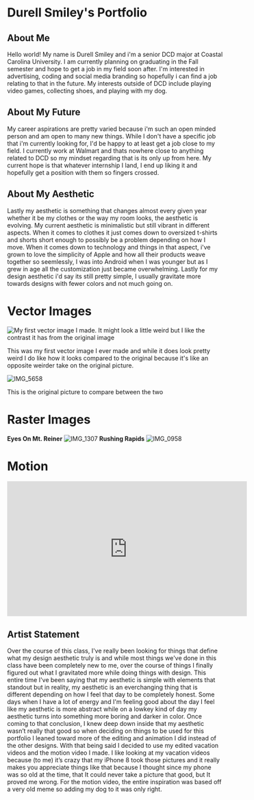 # Durell Smiley's Portfolio

## About Me 

Hello world! My name is Durell Smiley and i'm a senior DCD major at Coastal Carolina University. I am currently planning on graduating in the Fall semester and hope to get a job in my field soon after. I'm interested in advertising, coding and social media branding so hopefully i can find a job relating to that in the future. My interests outside of DCD include playing video games, collecting shoes, and playing with my dog.

## About My Future

My career aspirations are pretty varied because i'm such an open minded person and am open to many new things. While I don't have a specific job that i'm currently looking for, I'd be happy to at least get a job close to my field. I currently work at Walmart and thats nowhere close to anything related to DCD so my mindset regarding that is its only up from here. My current hope is that whatever internship I land, I end up liking it and hopefully get a position with them so fingers crossed.

## About My Aesthetic

Lastly my aesthetic is something that changes almost every given year whether it be my clothes or the way my room looks, the aesthetic is evolving. My current aesthetic is minimalistic but still vibrant in different aspects. When it comes to clothes it just comes down to oversized t-shirts and shorts short enough to possibly be a problem depending on how I move. When it comes down to technology and things in that aspect, i've grown to love the simplicity of Apple and how all their products weave together so seemlessly, I was into Android when I was younger but as I grew in age all the customization just became overwhelming. Lastly for my design aesthetic i'd say its still pretty simple, I usually gravitate more towards designs with fewer colors and not much going on.

# Vector Images
![My first vector image I made. It might look a little weird but I like the contrast it has from the original image](https://user-images.githubusercontent.com/58044396/116488669-e78c7200-a860-11eb-8b76-07ea11c12db1.jpg)

This was my first vector image I ever made and while it does look pretty weird I do like how it looks compared to the original because it's like an opposite weirder take on the original picture.

![IMG_5658](https://user-images.githubusercontent.com/58044396/116931890-9a791900-ac2f-11eb-91e4-0df7488c9197.jpg)

This is the original picture to compare between the two 

# Raster Images

**Eyes On Mt. Reiner**
![IMG_1307](https://user-images.githubusercontent.com/58044396/116489148-3c7cb800-a862-11eb-8ef5-8e92b14749c0.jpeg) 
**Rushing Rapids**
![IMG_0958](https://user-images.githubusercontent.com/58044396/116489161-44d4f300-a862-11eb-96e2-d75cbc3fb112.jpeg)

# Motion
<iframe width="560" height="315" src="https://www.youtube.com/embed/hn6pWCUjB2A" title="YouTube video player" frameborder="0" allow="accelerometer; autoplay; clipboard-write; encrypted-media; gyroscope; picture-in-picture" allowfullscreen></iframe>

##  Artist Statement

Over the course of this class, I've really been looking for things that define what my design aesthetic truly is and while most things we've done in this class have been completely new to me, over the course of things I finally figured out what I gravitated more while doing things with design. This entire time I've been saying that my aesthetic is simple with elements that standout but in reality, my aesthetic is an everchanging thing that is different depending on how I feel that day to be completely honest. Some days when I have a lot of energy and I'm feeling good about the day I feel like my aesthetic is more abstract while on a lowkey kind of day my aesthetic turns into something more boring and darker in color. Once coming to that conclusion, I knew deep down inside that my aesthetic wasn’t really that good so when deciding on things to be used for this portfolio I leaned toward more of the editing and animation I did instead of the other designs. With that being said I decided to use my edited vacation videos and the motion video I made. I like looking at my vacation videos because (to me) it’s crazy that my iPhone 8 took those pictures and it really makes you appreciate things like that because I thought since my phone was so old at the time, that It could never take a picture that good, but It proved me wrong. For the motion video, the entire inspiration was based off a very old meme so adding my dog to it was only right.
